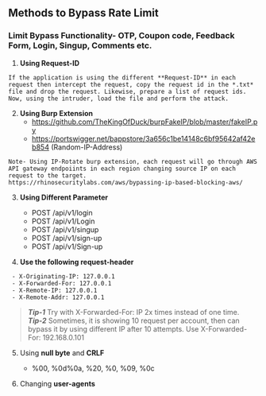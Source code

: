 ## **Methods to Bypass Rate Limit**
### Limit Bypass Functionality- OTP, Coupon code, Feedback Form, Login, Singup, Comments etc.

1. **Using Request-ID**
```
If the application is using the different **Request-ID** in each request then intercept the request, copy the request id in the *.txt* file and drop the request. Likewise, prepare a list of request ids. Now, using the intruder, load the file and perform the attack.
```
2. **Using Burp Extension**
   * https://github.com/TheKingOfDuck/burpFakeIP/blob/master/fakeIP.py
   * https://portswigger.net/bappstore/3a656c1be14148c6bf95642af42eb854 (Random-IP-Address)
```
Note- Using IP-Rotate burp extension, each request will go through AWS API gateway endpoiints in each region changing source IP on each request to the target.
https://rhinosecuritylabs.com/aws/bypassing-ip-based-blocking-aws/
```
 
3. **Using Different Parameter**
   - POST /api/v1/login
   - POST /api/v1/Login 
   - POST /api/v1/singup
   - POST /api/v1/sign-up
   - POST /api/v1/Sign-up
   
4. **Use the following request-header** 
 ```
  - X-Originating-IP: 127.0.0.1
  - X-Forwarded-For: 127.0.0.1
  - X-Remote-IP: 127.0.0.1
  - X-Remote-Addr: 127.0.0.1
 ```
> ***Tip-1*** Try with X-Forwarded-For: IP 2x times instead of one time. </br>
> ***Tip-2*** Sometimes, it is showing 10 request per account, then can bypass it by using different IP after 10 attempts. Use X-Forwarded-For: 192.168.0.101

5. Using **null byte** and **CRLF**  
   - %00, %0d%0a, %20, %0, %09, %0c
   
6. Changing **user-agents**   
